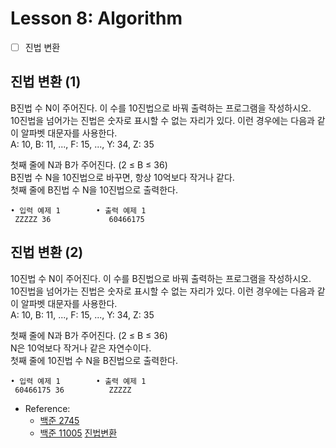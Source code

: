 # Lesson 8: Algorithm

- [ ] 진법 변환

## 진법 변환 (1)
B진법 수 N이 주어진다. 이 수를 10진법으로 바꿔 출력하는 프로그램을 작성하시오.  
10진법을 넘어가는 진법은 숫자로 표시할 수 없는 자리가 있다. 이런 경우에는 다음과 같이 알파벳 대문자를 사용한다.  
A: 10, B: 11, ..., F: 15, ..., Y: 34, Z: 35

첫째 줄에 N과 B가 주어진다. (2 ≤ B ≤ 36)  
B진법 수 N을 10진법으로 바꾸면, 항상 10억보다 작거나 같다.  
첫째 줄에 B진법 수 N을 10진법으로 출력한다.

```
• 입력 예제 1        • 출력 예제 1
 ZZZZZ 36             60466175
```

## 진법 변환 (2)
10진법 수 N이 주어진다. 이 수를 B진법으로 바꿔 출력하는 프로그램을 작성하시오.  
10진법을 넘어가는 진법은 숫자로 표시할 수 없는 자리가 있다. 이런 경우에는 다음과 같이 알파벳 대문자를 사용한다.  
A: 10, B: 11, ..., F: 15, ..., Y: 34, Z: 35

첫째 줄에 N과 B가 주어진다. (2 ≤ B ≤ 36)  
N은 10억보다 작거나 같은 자연수이다.  
첫째 줄에 10진법 수 N을 B진법으로 출력한다.

```
• 입력 예제 1        • 출력 예제 1
 60466175 36          ZZZZZ
```

- Reference:  
  - [백준 2745](https://www.acmicpc.net/problem/2745)  
  - [백준 11005](https://www.acmicpc.net/problem/11005)
[진법변환](https://pitch-eel-0ef.notion.site/Lesson-8-2080711f396d8023beb9dbd6e760cbf6?source=copy_link)